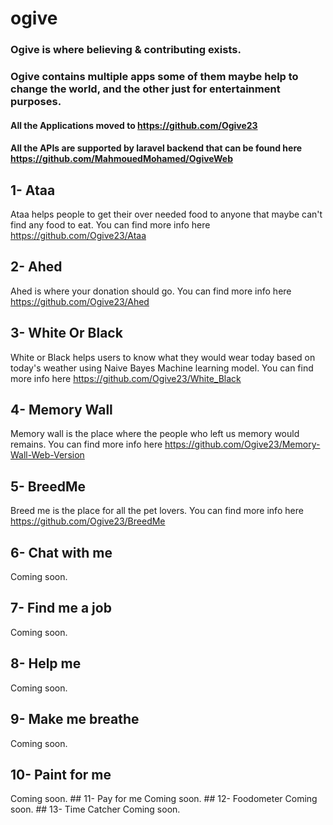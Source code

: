 # ogive
### Ogive is where believing & contributing exists.
### Ogive contains multiple apps some of them maybe help to change the world, and the other just for entertainment purposes.
#### All the Applications moved to https://github.com/Ogive23
#### All the APIs are supported by laravel backend that can be found here https://github.com/MahmouedMohamed/OgiveWeb

## 1- Ataa
  Ataa helps people to get their over needed food to anyone that maybe can't find any food to eat.
  You can find more info here https://github.com/Ogive23/Ataa
## 2- Ahed
  Ahed is where your donation should go.
  You can find more info here https://github.com/Ogive23/Ahed
## 3- White Or Black
  White or Black helps users to know what they would wear today based on today's weather using Naive Bayes Machine learning model.
  You can find more info here https://github.com/Ogive23/White_Black
## 4- Memory Wall
  Memory wall is the place where the people who left us memory would remains.
  You can find more info here https://github.com/Ogive23/Memory-Wall-Web-Version
## 5- BreedMe
  Breed me is the place for all the pet lovers.
  You can find more info here https://github.com/Ogive23/BreedMe
## 6- Chat with me
 Coming soon.
## 7- Find me a job
 Coming soon.
## 8- Help me
 Coming soon.
## 9- Make me breathe
 Coming soon.
## 10- Paint for me

<meta name="google-site-verification" content="wajhdwVyq0ZobV-CkX5slbv5F1sjcxzxKT6Y6A6lvYs" />
 Coming soon.
## 11- Pay for me
 Coming soon.
## 12- Foodometer
 Coming soon.
## 13- Time Catcher
 Coming soon.
